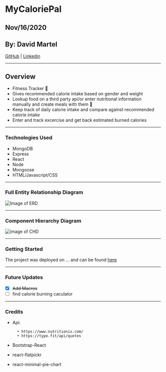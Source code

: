 # MyCaloriePal

## Nov/16/2020

## By: David Martel

[GitHub](https://github.com/davey4) | [Linkedin](https://www.linkedin.com/in/davey4/)

---

## Overview

- Fitness Tracker :muscle:
- Gives recommended calorie intake based on gender and weight
- Lookup food on a third party api/or enter nutritional information manually and create meals with them :pizza:
- Keep track of daily calorie intake and compare against recommended calorie intake
- Enter and track excercise and get back estimated burned calories

---

### Technologies Used

- MongoDB
- Express
- React
- Node
- Mongoose
- HTML/Javascript/CSS

---

### Full Entity Relationship Diagram

![Image of ERD](https://lucid.app/publicSegments/view/f5eab582-21d1-4e43-9f7f-f3f3a232455c/image.png)

---

### Component Hierarchy Diagram

![image of CHD](https://lucid.app/publicSegments/view/cc0250a4-82ac-4977-9553-919c1ee8a648/image.png)

---

### Getting Started

The project was deployed on ... and can be found [here](...)

---

### Future Updates

- [x] ~~Add Macros~~
- [ ] find calorie burning caculator

---

### Credits

- Api:

        • https://www.nutritionix.com/
        • https://type.fit/api/quotes

- Bootstrap-React
- react-flatpickr
- react-minimal-pie-chart
